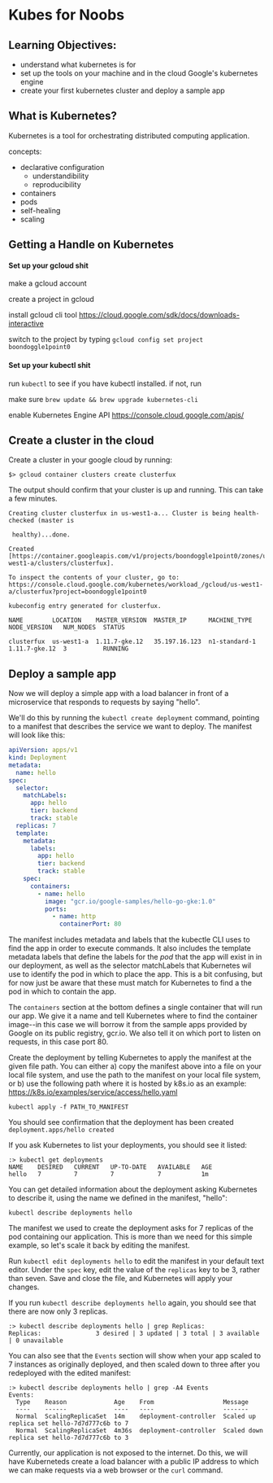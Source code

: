 # Kubes for Noobs



## Learning Objectives:

- understand what kubernetes is for 
- set up the tools on your machine and in the cloud Google's kubernetes engine
- create your first kubernetes cluster and deploy a sample app



## What is Kubernetes?



Kubernetes is a tool for orchestrating distributed computing application.

concepts:

- declarative configuration
  - understandibility
  - reproducibility
- containers
- pods
- self-healing
- scaling



## Getting a Handle on Kubernetes



#### Set up your gcloud shit

make a gcloud account

create a project in gcloud



install gcloud cli tool https://cloud.google.com/sdk/docs/downloads-interactive

switch to the project by typing `gcloud config set project boondoggle1point0`



#### Set up your kubectl shit

run `kubectl` to see if you have kubectl installed. if not, run 

make sure `brew update && brew upgrade kubernetes-cli`

enable Kubernetes Engine API https://console.cloud.google.com/apis/



## Create a cluster in the cloud



Create a cluster in your google cloud by running:

`$> gcloud container clusters create clusterfux`



The output should confirm that your cluster is up and running. This can take a few minutes.

```
Creating cluster clusterfux in us-west1-a... Cluster is being health-checked (master is

 healthy)...done.

Created [https://container.googleapis.com/v1/projects/boondoggle1point0/zones/us-west1-a/clusters/clusterfux].

To inspect the contents of your cluster, go to: https://console.cloud.google.com/kubernetes/workload_/gcloud/us-west1-a/clusterfux?project=boondoggle1point0

kubeconfig entry generated for clusterfux.

NAME        LOCATION    MASTER_VERSION  MASTER_IP      MACHINE_TYPE   NODE_VERSION   NUM_NODES  STATUS

clusterfux  us-west1-a  1.11.7-gke.12   35.197.16.123  n1-standard-1  1.11.7-gke.12  3          RUNNING

```



## Deploy a sample app



Now we will deploy a simple app with a load balancer in front of a microservice that responds to requests by saying "hello".



We'll do this by running the `kubectl create deployment` command, pointing to a manifest that describes the service we want to deploy. The manifest will look like this:

```yaml
apiVersion: apps/v1
kind: Deployment
metadata:
  name: hello
spec:
  selector:
    matchLabels:
      app: hello
      tier: backend
      track: stable
  replicas: 7
  template:
    metadata:
      labels:
        app: hello
        tier: backend
        track: stable
    spec:
      containers:
        - name: hello
          image: "gcr.io/google-samples/hello-go-gke:1.0"
          ports:
            - name: http
              containerPort: 80
```



The manifest includes metadata and labels that the kubectle CLI uses to find the app in order to execute commands. It also includes the template metadata labels that define the labels for the *pod* that the app will exist in in our deployment, as well as the selector matchLabels that Kubernetes wil use to identify the pod in which to place the app. This is a bit confusing, but for now just be aware that these must match for Kubernetes to find a the pod in which to contain the app.

The `containers` section at the bottom defines a single container that will run our app. We give it a name and tell Kubernetes where to find the container image--in this case we will borrow it from the sample apps provided by Google on its public registry, gcr.io. We also tell it on which port to listen on requests, in this case port 80.

Create the deployment by telling Kubernetes to apply the manifest at the given file path. You can either a) copy the manifest above into a file on your local file system, and use the path to the manifest on your local file system, or b) use the following path where it is hosted by k8s.io as an example: https://k8s.io/examples/service/access/hello.yaml

`kubectl apply -f PATH_TO_MANIFEST`

You should see confirmation that the deployment has been created `deployment.apps/hello created`

If you ask Kubernetes to list your deployments, you should see it listed:

```
:> kubectl get deployments
NAME    DESIRED   CURRENT   UP-TO-DATE   AVAILABLE   AGE
hello   7         7         7            7           1m
```



You can get detailed information about the deployment asking Kubernetes to describe it, using the name we defined in the manifest, "hello":

 `kubectl describe deployments hello`

The manifest we used to create the deployment asks for 7 replicas of the pod containing our application. This is more than we need for this simple example, so let's scale it back by editing the manifest.

Run `kubectl edit deployments hello` to edit the manifest in your default text editor. Under the `spec` key, edit the value of the `replicas` key to be 3, rather than seven. Save and close the file, and Kubernetes will apply your changes.

If you run  `kubectl describe deployments hello` again, you should see that there are now only 3 replicas. 

```
:> kubectl describe deployments hello | grep Replicas:
Replicas:               3 desired | 3 updated | 3 total | 3 available | 0 unavailable
```

You can also see that the `Events` section will show when your app scaled to 7 instances as originally deployed, and then scaled down to three after you redeployed with the edited manifest:

```
:> kubectl describe deployments hello | grep -A4 Events
Events:
  Type    Reason             Age    From                   Message
  ----    ------             ----   ----                   -------
  Normal  ScalingReplicaSet  14m    deployment-controller  Scaled up replica set hello-7d7d777c6b to 7
  Normal  ScalingReplicaSet  4m36s  deployment-controller  Scaled down replica set hello-7d7d777c6b to 3
```



Currently, our application is not exposed to the internet. Do this, we will have Kuberneteds create a load balancer with a public IP address to which we can make requests via a web browser or the `curl` command.






